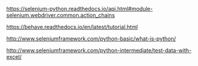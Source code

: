 https://selenium-python.readthedocs.io/api.html#module-selenium.webdriver.common.action_chains

https://behave.readthedocs.io/en/latest/tutorial.html

http://www.seleniumframework.com/python-basic/what-is-python/

http://www.seleniumframework.com/python-intermediate/test-data-with-excel/